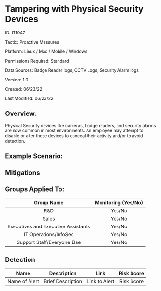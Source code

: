 # **Tampering with Physical Security Devices**

ID: IT1047

Tactic: Proactive Messures

Platform: Linux / Mac / Mobile / Windows

Permissions Required: Standard

Data Sources: Badge Reader logs, CCTV Logs, Security Alarm logs

Version: 1.0

Created: 06/23/22

Last Modified: 06/23/22


## **Overview:**
Physical Security devices like cameras, badge readers, and security alarms are now common in most environments. An employee may attempt to disable or alter these devices to conceal their activity and/or to avoid detection. 

## **Example Scenario:**



## **Mitigations**


## **Groups Applied To:**
| Group Name | Monitoring (Yes/No) |
| :---: | :---:|
| R&D	| Yes/No |
| Sales | Yes/No |
| Executives and Executive Assistants |	Yes/No |
| IT Operations/InfoSec	| Yes/No |
|Support Staff/Everyone Else | Yes/No|

## **Detection**
| Name | Description | Link | Risk Score |
| :---: | :---:|:---: | :---:|
| Name of Alert | Brief Description | Link to Alert | Risk Score|   
